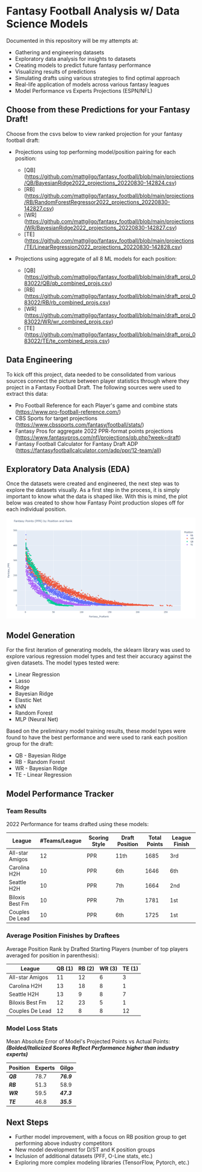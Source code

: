# Fantasy Football Analysis w/ Data Science Models
Documented in this repository will be my attempts at:
* Gathering and engineering datasets 
* Exploratory data analysis for insights to datasets
* Creating models to predict future fantasy performance 
* Visualizing results of predictions
* Simulating drafts using various strategies to find optimal approach
* Real-life application of models across various fantasy leagues
* Model Performance vs Experts Projections (ESPN/NFL)

## Choose from these Predictions for your Fantasy Draft!
Choose from the csvs below to view ranked projection for your fantasy football draft:
* Projections using top performing model/position pairing for each position:
    - [QB] (https://github.com/mattgilgo/fantasy_football/blob/main/projections/QB/BayesianRidge2022_projections_20220830-142824.csv)
    - [RB] (https://github.com/mattgilgo/fantasy_football/blob/main/projections/RB/RandomForestRegressor2022_projections_20220830-142827.csv)
    - [WR] (https://github.com/mattgilgo/fantasy_football/blob/main/projections/WR/BayesianRidge2022_projections_20220830-142827.csv)
    - [TE] (https://github.com/mattgilgo/fantasy_football/blob/main/projections/TE/LinearRegression2022_projections_20220830-142828.csv)


* Projections using aggregate of all 8 ML models for each position:
    - [QB] (https://github.com/mattgilgo/fantasy_football/blob/main/draft_proj_083022/QB/qb_combined_projs.csv)
    - [RB] (https://github.com/mattgilgo/fantasy_football/blob/main/draft_proj_083022/RB/rb_combined_projs.csv)
    - [WR] (https://github.com/mattgilgo/fantasy_football/blob/main/draft_proj_083022/WR/wr_combined_projs.csv)
    - [TE] (https://github.com/mattgilgo/fantasy_football/blob/main/draft_proj_083022/TE/te_combined_projs.csv)

## Data Engineering
To kick off this project, data needed to be consolidated from various sources connect the picture between player statistics through where they project in a Fantasy Football Draft.
The following sources were used to extract this data:
* Pro Football Reference for each Player's game and combine stats (https://www.pro-football-reference.com/)
* CBS Sports for target projections (https://www.cbssports.com/fantasy/football/stats/)
* Fantasy Pros for aggregate 2022 PPR-format points projections (https://www.fantasypros.com/nfl/projections/qb.php?week=draft)
* Fantasy Football Calculator for Fantasy Draft ADP (https://fantasyfootballcalculator.com/adp/ppr/12-team/all)

## Exploratory Data Analysis (EDA)
Once the datasets were created and engineered, the next step was to explore the datasets visually. As a first step in the process, it is simply important to know what the data is shaped like. With this is mind, the plot below was created to show how Fantasy Point production slopes off for each individual position.

![alt text](https://github.com/mattgilgo/fantasy_football/blob/main/plots/points_by_position.PNG?raw=true)

## Model Generation
For the first iteration of generating models, the sklearn library was used to explore various regression model types and test their accuracy against the given datasets. 
The model types tested were:
* Linear Regression
* Lasso
* Ridge
* Bayesian Ridge
* Elastic Net
* kNN
* Random Forest
* MLP (Neural Net)

Based on the preliminary model training results, these model types were found to have the best performance and were used to rank each position group for the draft:
* QB - Bayesian Ridge
* RB - Random Forest
* WR - Bayesian Ridge
* TE - Linear Regression


## Model Performance Tracker
### Team Results
2022 Performance for teams drafted using these models:

| League          | #Teams/League | Scoring Style | Draft Position | Total Points  | League Finish |
| --------------- | ------------- | ------------- | -------------- | ------------- | ------------- |
| All-star Amigos | 12            | PPR           | 11th           | 1685          | 3rd           |
| Carolina H2H    | 10            | PPR           | 6th            | 1646          | 6th           |
| Seattle H2H     | 10            | PPR           | 7th            | 1664          | 2nd           |
| Biloxis Best Fm | 10            | PPR           | 7th            | 1781          | 1st           |
| Couples De Lead | 10            | PPR           | 6th            | 1725          | 1st           |

### Average Position Finishes by Draftees
Average Position Rank by Drafted Starting Players (number of top players averaged for position in parenthesis):

| League          | QB (1) | RB (2) | WR (3) | TE (1) |
| --------------- | -----  | ------ | ------ | ------ |
| All-star Amigos | 11     | 12     | 6      | 3      |
| Carolina H2H    | 13     | 18     | 8      | 1      |
| Seattle H2H     | 13     | 9      | 8      | 7      |
| Biloxis Best Fm | 12     | 23     | 5      | 1      |
| Couples De Lead | 12     | 8      | 8      | 12     |

### Model Loss Stats
Mean Absolute Error of Model's Projected Points vs Actual Points:
***(Bolded/Italicized Scores Reflect Performance higher than industry experts)***

| Position   | Experts | Gilgo      |
| ---------- | ------- | ---------- |
| ***QB***   | 78.7    | ***76.9*** |
| ***RB***   | 51.3    | 58.9       |
| ***WR***   | 59.5    | ***47.3*** |
| ***TE***   | 46.8    | ***35.5*** |

## Next Steps
* Further model improvement, with a focus on RB position group to get performing above industry competitors
* New model development for D/ST and K position groups
* Inclusion of additional datasets (PFF, O-Line stats, etc.)
* Exploring more complex modeling libraries (TensorFlow, Pytorch, etc.)




